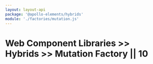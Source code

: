 ```yaml
---
layout: layout-api
package: '@apollo-elements/hybrids'
module: './factories/mutation.js'
---
```


# Web Component Libraries >> Hybrids >> Mutation Factory || 10

